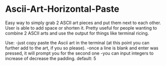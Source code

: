 # Ascii-Art-Horizontal-Paste
Easy way to simply grab 2 ASCII art pieces and put them next to each other. User is able to add space or shorten it. Pretty useful for people wanting to combine 2 ASCII arts and use the output for things like terminal ricing.

Use:
-just copy paste the Ascii art in the terminal (at this point you can further add to the art, if you so please).
-once a line is blank and enter was pressed, it will prompt you for the second one
-you can input integers to increase of decrease the padding. default: 5
